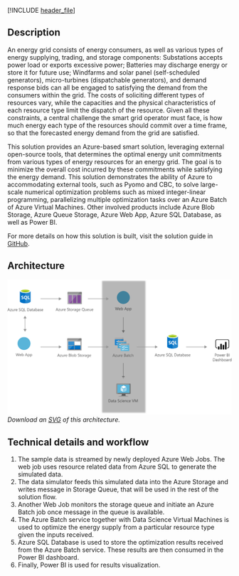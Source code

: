 


[!INCLUDE [header_file](../../../includes/sol-idea-header.md)]

## Description

An energy grid consists of energy consumers, as well as various types of energy supplying, trading, and storage components: Substations accepts power load or exports excessive power; Batteries may discharge energy or store it for future use; Windfarms and solar panel (self-scheduled generators), micro-turbines (dispatchable generators), and demand response bids can all be engaged to satisfying the demand from the consumers within the grid. The costs of soliciting different types of resources vary, while the capacities and the physical characteristics of each resource type limit the dispatch of the resource. Given all these constraints, a central challenge the smart grid operator must face, is how much energy each type of the resources should commit over a time frame, so that the forecasted energy demand from the grid are satisfied.

This solution provides an Azure-based smart solution, leveraging external open-source tools, that determines the optimal energy unit commitments from various types of energy resources for an energy grid. The goal is to minimize the overall cost incurred by these commitments while satisfying the energy demand. This solution demonstrates the ability of Azure to accommodating external tools, such as Pyomo and CBC, to solve large-scale numerical optimization problems such as mixed integer-linear programming, parallelizing multiple optimization tasks over an Azure Batch of Azure Virtual Machines. Other involved products include Azure Blob Storage, Azure Queue Storage, Azure Web App, Azure SQL Database, as well as Power BI.

For more details on how this solution is built, visit the solution guide in [GitHub](https://github.com/Azure/cortana-intelligence-energy-supply-optimization).

## Architecture

![Architecture Diagram](../media/energy-supply-optimization.png)
*Download an [SVG](../media/energy-supply-optimization.svg) of this architecture.*

## Technical details and workflow

  1. The sample data is streamed by newly deployed Azure Web Jobs. The web job uses resource related data from Azure SQL to generate the simulated data.
  2. The data simulator feeds this simulated data into the Azure Storage and writes message in Storage Queue, that will be used in the rest of the solution flow.
  3. Another Web Job monitors the storage queue and initiate an Azure Batch job once message in the queue is available.
  4. The Azure Batch service together with Data Science Virtual Machines is used to optimize the energy supply from a particular resource type given the inputs received.
  5. Azure SQL Database is used to store the optimization results received from the Azure Batch service. These results are then consumed in the Power BI dashboard.
  6. Finally, Power BI is used for results visualization.
